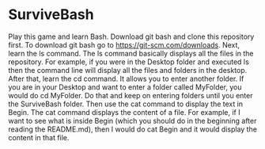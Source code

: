 # SurviveBash
Play this game and learn Bash. Download git bash and clone this repository first. To download git bash go to https://git-scm.com/downloads. Next, learn the ls command. The ls command basically displays all the files in the repository. For example, if you were in the Desktop folder and executed ls then the command line will display all the files and folders in the desktop. After that, learn the cd command. It allows you to enter another folder. If you are in your Desktop and want to enter a folder called MyFolder, you would do cd MyFolder. Do that and keep on entering folders until you enter the SurviveBash folder. Then use the cat command to display the text in Begin. The cat command displays the content of a file. For example, if I want to see what is inside Begin (which you should do in the beginning after reading the README.md), then I would do cat Begin and it would display the content in that file.
